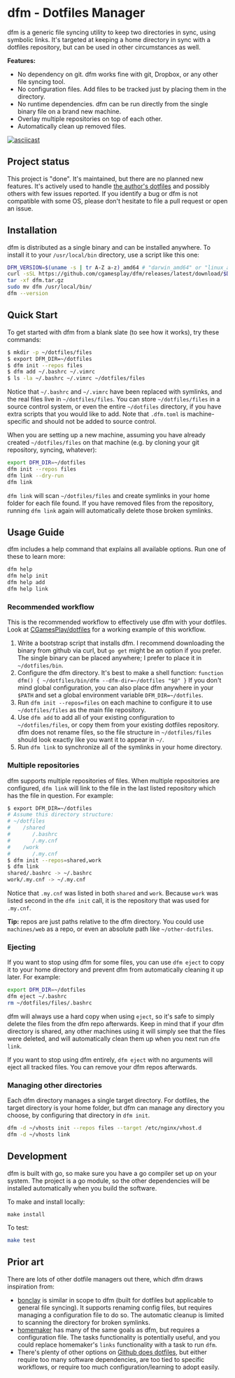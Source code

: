 # dfm - Dotfiles Manager

dfm is a generic file syncing utility to keep two directories in sync, using symbolic links. It's targeted at keeping a home directory in sync with a dotfiles repository, but can be used in other circumstances as well.

**Features:**

- No dependency on git. dfm works fine with git, Dropbox, or any other file syncing tool.
- No configuration files. Add files to be tracked just by placing them in the directory.
- No runtime dependencies. dfm can be run directly from the single binary file on a brand new machine.
- Overlay multiple repositories on top of each other.
- Automatically clean up removed files.

[![asciicast](https://asciinema.org/a/284642.svg)](https://asciinema.org/a/284642)

## Project status

This project is "done". It's maintained, but there are no planned new features. It's actively used to handle [the author's dotfiles](https://github.com/CGamesPlay/dotfiles) and possibly others with few issues reported. If you identify a bug or dfm is not compatible with some OS, please don't hesitate to file a pull request or open an issue.

## Installation

dfm is distributed as a single binary and can be installed anywhere. To install it to your `/usr/local/bin` directory, use a script like this one:

```bash
DFM_VERSION=$(uname -s | tr A-Z a-z)_amd64 # "darwin_amd64" or "linux_amd64"
curl -sSL https://github.com/cgamesplay/dfm/releases/latest/download/$DFM_VERSION.tar.gz -o dfm.tar.gz
tar -xf dfm.tar.gz
sudo mv dfm /usr/local/bin/
dfm --version
```

## Quick Start

To get started with dfm from a blank slate (to see how it works), try these commands:

```bash
$ mkdir -p ~/dotfiles/files
$ export DFM_DIR=~/dotfiles
$ dfm init --repos files
$ dfm add ~/.bashrc ~/.vimrc
$ ls -la ~/.bashrc ~/.vimrc ~/dotfiles/files
```

Notice that `~/.bashrc` and `~/.vimrc` have been replaced with symlinks, and the real files live in `~/dotfiles/files`. You can store `~/dotfiles/files` in a source control system, or even the entire `~/dotfiles` directory, if you have extra scripts that you would like to add. Note that `.dfm.toml` is machine-specific and should not be added to source control.

When you are setting up a new machine, assuming you have already created `~/dotfiles/files` on that machine (e.g. by cloning your git repository, syncing, whatever):

```bash
export DFM_DIR=~/dotfiles
dfm init --repos files
dfm link --dry-run
dfm link
```

`dfm link` will scan `~/dotfiles/files` and create symlinks in your home folder for each file found. If you have removed files from the repository, running `dfm link` again will automatically delete those broken symlinks.

## Usage Guide

dfm includes a help command that explains all available options. Run one of these to learn more:

```bash
dfm help
dfm help init
dfm help add
dfm help link
```

### Recommended workflow

This is the recommended workflow to effectively use dfm with your dotfiles. Look at [CGamesPlay/dotfiles](https://github.com/CGamesPlay/dotfiles) for a working example of this workflow.

1. Write a bootstrap script that installs dfm. I recommend downloading the binary from github via curl, but `go get` might be an option if you prefer. The single binary can be placed anywhere; I prefer to place it in `~/dotfiles/bin`.
2. Configure the dfm directory. It's best to make a shell function: `function dfm() { ~/dotfiles/bin/dfm --dfm-dir=~/dotfiles "$@" }`  If you don't mind global configuration, you can also place dfm anywhere in your `$PATH` and set a global environment variable `DFM_DIR=~/dotfiles`. 
3. Run `dfm init --repos=files` on each machine to configure it to use `~/dotfiles/files` as the main file repository.
4. Use `dfm add` to add all of your existing configuration to `~/dotfiles/files`, or copy them from your existing dotfiles repository. dfm does not rename files, so the file structure in `~/dotfiles/files` should look exactly like you want it to appear in `~/`.
5. Run `dfm link` to synchronize all of the symlinks in your home directory.

### Multiple repositories

dfm supports multiple repositories of files. When multiple repositories are configured, `dfm link` will link to the file in the last listed repository which has the file in question. For example:

```bash
$ export DFM_DIR=~/dotfiles
# Assume this directory structure:
# ~/dotfiles
#    /shared
#       /.bashrc
#       /.my.cnf
#    /work
#       /.my.cnf
$ dfm init --repos=shared,work
$ dfm link
shared/.bashrc -> ~/.bashrc
work/.my.cnf -> ~/.my.cnf
```

Notice that `.my.cnf` was listed in both `shared` and `work`. Because `work` was listed second in the `dfm init` call, it is the repository that was used for `.my.cnf`.

**Tip:** repos are just paths relative to the dfm directory. You could use `machines/web` as a repo, or even an absolute path like `~/other-dotfiles`.

### Ejecting

If you want to stop using dfm for some files, you can use `dfm eject` to copy it to your home directory and prevent dfm from automatically cleaning it up later. For example:

```bash
export DFM_DIR=~/dotfiles
dfm eject ~/.bashrc
rm ~/dotfiles/files/.bashrc
```

dfm will always use a hard copy when using `eject`, so it's safe to simply delete the files from the dfm repo afterwards. Keep in mind that if your dfm directory is shared, any other machines using it will simply see that the files were deleted, and will automatically clean them up when you next run `dfm link`.

If you want to stop using dfm entirely, `dfm eject` with no arguments will eject all tracked files. You can remove your dfm repos afterwards.

### Managing other directories

Each dfm directory manages a single target directory. For dotfiles, the target directory is your home folder, but dfm can manage any directory you choose, by configuring that directory in `dfm init`.

```bash
dfm -d ~/vhosts init --repos files --target /etc/nginx/vhost.d
dfm -d ~/vhosts link
```

## Development

dfm is built with go, so make sure you have a go compiler set up on your system. The project is a go module, so the other dependencies will be installed automatically when you build the software.

To make and install locally:

```
make install
```

To test:

```bash
make test
```

## Prior art

There are lots of other dotfile managers out there, which dfm draws inspiration from:

- [bonclay](https://github.com/talal/bonclay) is similar in scope to dfm (built for dotfiles but applicable to general file syncing). It supports renaming config files, but requires managing a configuration file to do so. The automatic cleanup is limited to scanning the directory for broken symlinks.
- [homemaker](https://github.com/FooSoft/homemaker) has many of the same goals as dfm, but requires a configuration file. The tasks functionality is potentially useful, and you could replace homemaker's `links` functionality with a task to run `dfm`.
- There's plenty of other options on [Github does dotfiles](https://dotfiles.github.io), but either require too many software dependencies, are too tied to specific workflows, or require too much configuration/learning to adopt easily.
